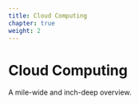 ```yaml
---
title: Cloud Computing
chapter: true
weight: 2
---
```


# Cloud Computing

A mile-wide and inch-deep overview.